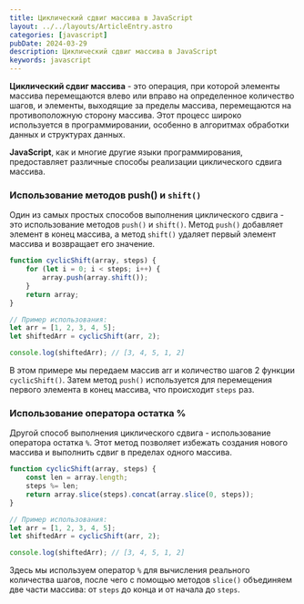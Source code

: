 ```yaml
---
title: Циклический сдвиг массива в JavaScript
layout: ../../layouts/ArticleEntry.astro
categories: [javascript]
pubDate: 2024-03-29
description: Циклический сдвиг массива в JavaScript
keywords: javascript
---
```


**Циклический сдвиг массива** - это операция, при которой элементы массива перемещаются влево или вправо на определенное количество шагов, и элементы, выходящие за пределы массива, перемещаются на противоположную сторону массива. Этот процесс широко используется в программировании, особенно в алгоритмах обработки данных и структурах данных.

**JavaScript**, как и многие другие языки программирования, предоставляет различные способы реализации циклического сдвига массива. 

### Использование методов push() и `shift()`

Один из самых простых способов выполнения циклического сдвига - это использование методов `push()` и `shift()`. Метод `push()` добавляет элемент в конец массива, а метод `shift()` удаляет первый элемент массива и возвращает его значение.

```javascript
function cyclicShift(array, steps) {
    for (let i = 0; i < steps; i++) {
        array.push(array.shift());
    }
    return array;
}

// Пример использования:
let arr = [1, 2, 3, 4, 5];
let shiftedArr = cyclicShift(arr, 2);

console.log(shiftedArr); // [3, 4, 5, 1, 2]
```

В этом примере мы передаем массив arr и количество шагов 2 функции `cyclicShift()`. Затем метод `push()` используется для перемещения первого элемента в конец массива, что происходит `steps` раз.

### Использование оператора остатка %

Другой способ выполнения циклического сдвига - использование оператора остатка `%`. Этот метод позволяет избежать создания нового массива и выполнить сдвиг в пределах одного массива.

```javascript
function cyclicShift(array, steps) {
    const len = array.length;
    steps %= len;
    return array.slice(steps).concat(array.slice(0, steps));
}

// Пример использования:
let arr = [1, 2, 3, 4, 5];
let shiftedArr = cyclicShift(arr, 2);

console.log(shiftedArr); // [3, 4, 5, 1, 2]
```

Здесь мы используем оператор `%` для вычисления реального количества шагов, после чего с помощью методов `slice()` объединяем две части массива: от `steps` до конца и от начала до `steps`.